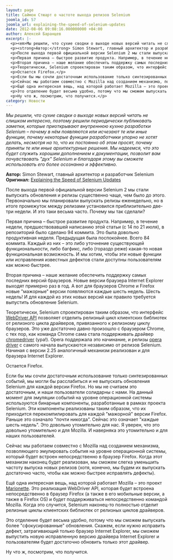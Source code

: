 ```yaml
---
layout: page
title: Саймон Стюарт о частоте выхода релизов Selenium
joomla_id: 57
joomla_url: explaining-the-speed-of-selenium-updates
date: 2012-08-06 09:08:16.000000000 +04:00
author: Алексей Баранцев
excerpt: |-
  <p><em>Мы решили, что сухие сводки о выходе новых версий читать не слишком интересно, поэтому решили периодически публиковать заметки, которые приоткрывают внутреннюю кухню разработки Selenium – почему в нём появляются или исчезают те или иные функции, почему некоторые функции разработчики упорно не хотят делать, несмотря на то, что их постоянно об этом просят, почему приняты те или иные архитектурные решения. Мы надеемся, что это будет служить хорошим дополнением к документации, позволит вам почувствовать "дух" Selenium и благодаря этому вы сможете использовать его более осознанно и эффективно.</em></p>
  <p><strong>Автор:</strong> Simon Stewart, главный архитектор и разработчик Selenium<br /><strong>Оригинал:</strong> <a href="http://blog.rocketpoweredjetpants.com/2012/07/explaining-speed-of-selenium-updates.html">Explaining the Speed of Selenium Updates</a></p>
  <p>После выхода первой официальной версии Selenium 2 мы стали выпускать обновления и релизы существенно чаще, чем было до этого. Первоначально мы планировали выпускать релизы еженедельно, но в итоге промежуток между релизами установился приблизительно две-три недели. И это таки весьма часто. Почему мы так сделали?</p>
  <p>Первая причина – быстрое развитие продукта. Например, в течение недели, предшествовавшей написанию этой статьи (с 14 по 21 июля), в репозиторий было сделано 94 коммита. Это была довольно продуктивная неделя. Предыдущая была поспокойнее. Всего 84 коммита. Каждый из них – это либо уточнение существующей функциональности, либо багфикс, либо (гораздо реже) какая-то новая функциональная возможность. И мы хотим, чтобы эти новые функции или исправления известных дефектов стали доступны пользователям как можно быстрее.</p>
  <p>Вторая причина – наше желание обеспечить поддержку самых последних версий браузеров. Новые версии браузера Internet Explorer выходят примерно раз в год. А вот для браузеров Chrome и Firefox новые "мажорные" версии появляются каждые шесть недель. Шесть недель! И для каждой из этих новых версий как правило требуется выпустить обновление Selenium.</p>
  <p>Теоретически, Selenium спроектирован таким образом, что интерфейс <a href="http://code.google.com/p/selenium/wiki/JsonWireProtocol">WebDriver API</a> позволяет отделить релизный цикл клиентских библиотек от релизного цикла драйверов, привязанного к релизному циклу браузеров. Это уже достаточно давно произошло с браузером Chrome, с тех пор, как команда Chrome сама стала поддерживать драйвер <a href="https://code.google.com/p/chromedriver/downloads/list">chromedriver</a> (ура!). Opera поддержала это начинание, и релизы <a href="http://www.opera.com/developer/tools/operadriver/">opera driver</a> с самого начала выпускаются независимо от релизов Selenium. Начиная с версии 2.25 аналогичный механизм реализован и для браузера Internet Explorer.</p>
  <p>Остается Firefox.</p>
  <p>Если бы мы сочли достаточным использование только синтезированных событий, мы могли бы расслабиться и не выпускать обновления Selenium для каждой версии Firefox. Но мы не считаем это достаточным, и наши пользователи солидарны с нами. На данный момент для эмуляции событий на уровне операционной системы используются бинарные компоненты, разработанные в рамках проекта Selenium. Эти компоненты реализованы таким образом, что их приходится перекомпилировать для каждой "мажорной" версии Firefox. Раньше это означало "почти никогда". Сейчас это означает "каждые шесть недель". Это довольно утомительно для нас. Я уверен, что это довольно утомительно и для Mozilla. И наверняка это утомительно и для наших пользователей.</p>
  <p>Сейчас мы работаем совместно с Mozilla над созданием механизма, позволяющего эмулировать события на уровне операционной системы, который будет встроен непосредственно в браузер Firefox. Когда этот механизм наконец будет реализован, мы сможем слегка уменьшить частоту выпуска новых релизов (хотя, конечно, мы будем их выпускать достаточно часто, чтобы как можно быстрее исправлять дефекты).</p>
  <p>Ещё одна интересная вещь, над которой работает Mozilla – это проект <a href="https://wiki.mozilla.org/Auto-tools/Projects/Marionette">Marionette</a>. Это реализация WebDriver API, которая будет встроена непосредственно в браузер Firefox (а также в его мобильные версии, а также в Firefox OS) и будет поддерживаться непосредственно командой Mozilla. Когда это случится, Selenium наконец-то полностью отделит релизные циклы клиентских библиотек от релизных циклов драйверов.</p>
  <p>Это отделение будет весьма удобно, потому что мы сможем выпускать более "сфокусированные" обновления. Скажем, если нужно исправить дефект, затрагивающий только браузер Internet Explorer, мы сможем выпустить новую исправленную версию драйвера Internet Explorer и пользователям будет достаточно обновить только этот драйвер.</p>
  <p>Ну что ж, посмотрим, что получится.</p>
category: Новости
---
```

<p><em>Мы решили, что сухие сводки о выходе новых версий читать не слишком интересно, поэтому решили периодически публиковать заметки, которые приоткрывают внутреннюю кухню разработки Selenium – почему в нём появляются или исчезают те или иные функции, почему некоторые функции разработчики упорно не хотят делать, несмотря на то, что их постоянно об этом просят, почему приняты те или иные архитектурные решения. Мы надеемся, что это будет служить хорошим дополнением к документации, позволит вам почувствовать "дух" Selenium и благодаря этому вы сможете использовать его более осознанно и эффективно.</em></p>
<p><strong>Автор:</strong> Simon Stewart, главный архитектор и разработчик Selenium<br /><strong>Оригинал:</strong> <a href="http://blog.rocketpoweredjetpants.com/2012/07/explaining-speed-of-selenium-updates.html">Explaining the Speed of Selenium Updates</a></p>
<p>После выхода первой официальной версии Selenium 2 мы стали выпускать обновления и релизы существенно чаще, чем было до этого. Первоначально мы планировали выпускать релизы еженедельно, но в итоге промежуток между релизами установился приблизительно две-три недели. И это таки весьма часто. Почему мы так сделали?</p>
<p>Первая причина – быстрое развитие продукта. Например, в течение недели, предшествовавшей написанию этой статьи (с 14 по 21 июля), в репозиторий было сделано 94 коммита. Это была довольно продуктивная неделя. Предыдущая была поспокойнее. Всего 84 коммита. Каждый из них – это либо уточнение существующей функциональности, либо багфикс, либо (гораздо реже) какая-то новая функциональная возможность. И мы хотим, чтобы эти новые функции или исправления известных дефектов стали доступны пользователям как можно быстрее.</p>
<p>Вторая причина – наше желание обеспечить поддержку самых последних версий браузеров. Новые версии браузера Internet Explorer выходят примерно раз в год. А вот для браузеров Chrome и Firefox новые "мажорные" версии появляются каждые шесть недель. Шесть недель! И для каждой из этих новых версий как правило требуется выпустить обновление Selenium.</p>
<p>Теоретически, Selenium спроектирован таким образом, что интерфейс <a href="http://code.google.com/p/selenium/wiki/JsonWireProtocol">WebDriver API</a> позволяет отделить релизный цикл клиентских библиотек от релизного цикла драйверов, привязанного к релизному циклу браузеров. Это уже достаточно давно произошло с браузером Chrome, с тех пор, как команда Chrome сама стала поддерживать драйвер <a href="https://code.google.com/p/chromedriver/downloads/list">chromedriver</a> (ура!). Opera поддержала это начинание, и релизы <a href="http://www.opera.com/developer/tools/operadriver/">opera driver</a> с самого начала выпускаются независимо от релизов Selenium. Начиная с версии 2.25 аналогичный механизм реализован и для браузера Internet Explorer.</p>
<p>Остается Firefox.</p>
<p>Если бы мы сочли достаточным использование только синтезированных событий, мы могли бы расслабиться и не выпускать обновления Selenium для каждой версии Firefox. Но мы не считаем это достаточным, и наши пользователи солидарны с нами. На данный момент для эмуляции событий на уровне операционной системы используются бинарные компоненты, разработанные в рамках проекта Selenium. Эти компоненты реализованы таким образом, что их приходится перекомпилировать для каждой "мажорной" версии Firefox. Раньше это означало "почти никогда". Сейчас это означает "каждые шесть недель". Это довольно утомительно для нас. Я уверен, что это довольно утомительно и для Mozilla. И наверняка это утомительно и для наших пользователей.</p>
<p>Сейчас мы работаем совместно с Mozilla над созданием механизма, позволяющего эмулировать события на уровне операционной системы, который будет встроен непосредственно в браузер Firefox. Когда этот механизм наконец будет реализован, мы сможем слегка уменьшить частоту выпуска новых релизов (хотя, конечно, мы будем их выпускать достаточно часто, чтобы как можно быстрее исправлять дефекты).</p>
<p>Ещё одна интересная вещь, над которой работает Mozilla – это проект <a href="https://wiki.mozilla.org/Auto-tools/Projects/Marionette">Marionette</a>. Это реализация WebDriver API, которая будет встроена непосредственно в браузер Firefox (а также в его мобильные версии, а также в Firefox OS) и будет поддерживаться непосредственно командой Mozilla. Когда это случится, Selenium наконец-то полностью отделит релизные циклы клиентских библиотек от релизных циклов драйверов.</p>
<p>Это отделение будет весьма удобно, потому что мы сможем выпускать более "сфокусированные" обновления. Скажем, если нужно исправить дефект, затрагивающий только браузер Internet Explorer, мы сможем выпустить новую исправленную версию драйвера Internet Explorer и пользователям будет достаточно обновить только этот драйвер.</p>
<p>Ну что ж, посмотрим, что получится.</p>

